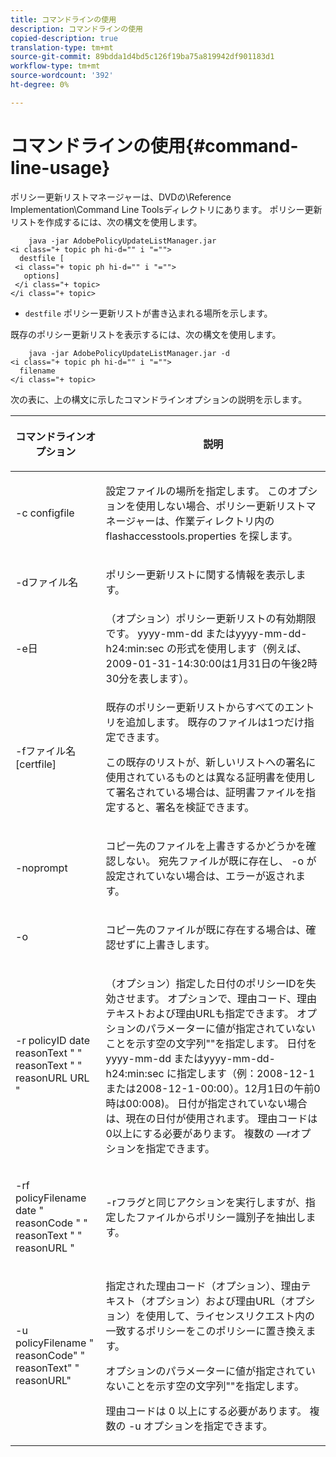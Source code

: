```yaml
---
title: コマンドラインの使用
description: コマンドラインの使用
copied-description: true
translation-type: tm+mt
source-git-commit: 89bdda1d4bd5c126f19ba75a819942df901183d1
workflow-type: tm+mt
source-wordcount: '392'
ht-degree: 0%

---
```



# コマンドラインの使用{#command-line-usage}

ポリシー更新リストマネージャーは、DVDの\Reference Implementation\Command Line Toolsディレクトリにあります。 ポリシー更新リストを作成するには、次の構文を使用します。

```
    java -jar AdobePolicyUpdateListManager.jar  
<i class="+ topic ph hi-d="" i "="">
  destfile [ 
 <i class="+ topic ph hi-d="" i "="">
   options]  
 </i class="+ topic> 
</i class="+ topic>
```

* `destfile` ポリシー更新リストが書き込まれる場所を示します。

既存のポリシー更新リストを表示するには、次の構文を使用します。

```
    java -jar AdobePolicyUpdateListManager.jar -d  
<i class="+ topic ph hi-d="" i "="">
  filename 
</i class="+ topic>
```

次の表に、上の構文に示したコマンドラインオプションの説明を示します。

<table frame="all" colsep="1" rowsep="1" class="+ topic/table adobe-d/table " id="table_ghb_jqy_n4"> 
 <thead class="- topic/thead "> 
  <tr rowsep="1" class="- topic/row "> 
   <th colname="1" class="- topic/entry entry"> <p class="- topic/p ">コマンドラインオプション </p> </th> 
   <th colname="2" class="- topic/entry entry"> <p class="- topic/p ">説明 </p> </th> 
  </tr> 
 </thead>
 <tbody class="- topic/tbody "> 
  <tr rowsep="1" class="- topic/row "> 
   <td colname="1" class="- topic/entry "> <span class="+ topic/ph pr-d/codeph codeph"> -c configfile  </span> </td> 
   <td colname="2" class="- topic/entry "> <p class="- topic/p ">設定ファイルの場所を指定します。 このオプションを使用しない場合、ポリシー更新リストマネージャーは、作業ディレクトリ内の<span class="filepath"> flashaccesstools.properties </span>を探します。 </p> </td> 
  </tr> 
  <tr rowsep="1" class="- topic/row "> 
   <td colname="1" class="- topic/entry "> <p class="- topic/p "> <span class="+ topic/ph pr-d/codeph codeph"> -dファイル名  </span> </p> </td> 
   <td colname="2" class="- topic/entry "> <p class="- topic/p ">ポリシー更新リストに関する情報を表示します。 </p> </td> 
  </tr> 
  <tr rowsep="1" class="- topic/row "> 
   <td colname="1" class="- topic/entry "> <span class="+ topic/ph pr-d/codeph codeph"> -e日  </span> </td> 
   <td colname="2" class="- topic/entry "> （オプション）ポリシー更新リストの有効期限です。 <span class="+ topic/ph pr-d/codeph codeph">yyyy-mm-dd </span>または<span class="+ topic/ph pr-d/codeph codeph">yyyy-mm-dd-h24:min:sec </span>の形式を使用します（例えば、2009-01-31-14:30:00は1月31日の午後2時30分を表します）。 </td> 
  </tr> 
  <tr rowsep="1" class="- topic/row "> 
   <td colname="1" class="- topic/entry "> <span class="+ topic/ph pr-d/codeph codeph"> -fファイル名[certfile]  </span> </td> 
   <td colname="2" class="- topic/entry "> <p class="- topic/p ">既存のポリシー更新リストからすべてのエントリを追加します。 既存のファイルは1つだけ指定できます。 </p> <p class="- topic/p ">この既存のリストが、新しいリストへの署名に使用されているものとは異なる証明書を使用して署名されている場合は、証明書ファイルを指定すると、署名を検証できます。 </p> </td> 
  </tr> 
  <tr rowsep="1" class="- topic/row "> 
   <td colname="1" class="- topic/entry "> <span class="+ topic/ph pr-d/codeph codeph"> -noprompt  </span> </td> 
   <td colname="2" class="- topic/entry "> <p class="- topic/p ">コピー先のファイルを上書きするかどうかを確認しない。 宛先ファイルが既に存在し、<span class="codeph"> -o </span>が設定されていない場合は、エラーが返されます。 </p> </td> 
  </tr> 
  <tr rowsep="1" class="- topic/row "> 
   <td colname="1" class="- topic/entry "> <span class="codeph"> -o  </span> </td> 
   <td colname="2" class="- topic/entry "> <p class="- topic/p ">コピー先のファイルが既に存在する場合は、確認せずに上書きします。 </p> </td> 
  </tr> 
  <tr rowsep="1" class="- topic/row "> 
   <td colname="1" class="- topic/entry "> <span class="+ topic/ph pr-d/codeph codeph"> -r policyID  </span> <span class="+ topic/ph pr-d/codeph codeph"> date  </span> reasonText  <span class="+ topic/ph pr-d/codeph codeph"> " "  </span>reasonText  <span class="+ topic/ph pr-d/codeph codeph"> " "  </span>reasonURL  <span class="+ topic/ph pr-d/codeph codeph">  </span>URL " </td> 
   <td colname="2" class="- topic/entry "> <p class="- topic/p ">（オプション）指定した日付のポリシーIDを失効させます。 オプションで、理由コード、理由テキストおよび理由URLも指定できます。 オプションのパラメーターに値が指定されていないことを示す空の文字列""を指定します。 日付を<span class="+ topic/ph pr-d/codeph codeph">yyyy-mm-dd </span>または<span class="+ topic/ph pr-d/codeph codeph">yyyy-mm-dd-h24:min:sec </span>に指定します（例：2008-12-1または2008-12-1-00:00）。12月1日の午前0時は00:008)。 日付が指定されていない場合は、現在の日付が使用されます。 理由コードは0以上にする必要があります。 複数の —rオプションを指定できます。 </p> </td> 
  </tr> 
  <tr rowsep="1" class="- topic/row "> 
   <td colname="1" class="- topic/entry "> <p class="- topic/p ">-rf <span class="+ topic/ph pr-d/codeph codeph"> policyFilename </span> <span class="+ topic/ph pr-d/codeph codeph"> date </span> " <span class="+ topic/ph pr-d/codeph codeph"> reasonCode </span>" " <span class="+ topic/ph pr-d/codeph codeph"> reasonText </span>" " <span class="+ topic/ph pr-d/codeph codeph"> reasonURL </span>" </p> </td> 
   <td colname="2" class="- topic/entry "> <p class="- topic/p ">-rフラグと同じアクションを実行しますが、指定したファイルからポリシー識別子を抽出します。 </p> </td> 
  </tr> 
  <tr rowsep="0" class="- topic/row "> 
   <td colname="1" class="- topic/entry "> <span class="codeph"> -u policyFilename " reasonCode" " reasonText" " reasonURL"  </span> </td> 
   <td colname="2" class="- topic/entry "> <p>指定された理由コード（オプション）、理由テキスト（オプション）および理由URL（オプション）を使用して、ライセンスリクエスト内の一致するポリシーをこのポリシーに置き換えます。 </p> <p>オプションのパラメーターに値が指定されていないことを示す空の文字列""を指定します。 </p> <p>理由コードは<span class="codeph"> 0 </span>以上にする必要があります。 複数の<span class="codeph"> -u </span>オプションを指定できます。 </p> </td> 
  </tr> 
 </tbody> 
</table>


